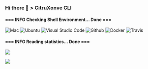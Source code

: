 ### Hi there 👋 > CitruXonve CLI

#### === INFO Checking Shell Environment... Done ===

![Mac](https://img.shields.io/badge/macOS%2010.15.7-Catalina-d8d8d8?style=for-the-badge&logo=apple&logoColor=white)
![Ubuntu](https://img.shields.io/badge/-Ubuntu%2020.04.1-dd4814?style=for-the-badge&logo=ubuntu&logoColor=white)
![Visual Studio Code](https://img.shields.io/badge/-Visual_Studio_Code-007aba?style=for-the-badge&logo=visual-studio-code&logoColor=white)
![Github](https://img.shields.io/badge/-Github-success?style=for-the-badge&logo=github&logoColor=white)
![Docker](https://img.shields.io/badge/-Docker-2496ed?style=for-the-badge&logo=Docker&logoColor=white)
![Travis](https://img.shields.io/badge/-travis%20CI-2EB459?style=for-the-badge&logo=travis)

#### === INFO Reading statistics... Done ===

![][GitHub Stats]

![][Top Langs]

<!--
![][Wakatime Stats]
-->

[GitHub Stats]: https://github-readme-stats.vercel.app/api?username=CitruXonve&hide=issues,contribs&show_icons=true&theme=cobalt
[Wakatime Stats]: https://github-readme-stats.vercel.app/api/wakatime?username=CitruXonve
[Top Langs]: https://github-readme-stats.vercel.app/api/top-langs/?username=CitruXonve&layout=compact&theme=cobalt

<!--
**CitruXonve/CitruXonve** is a ✨ _special_ ✨ repository because its `README.md` (this file) appears on your GitHub profile.

Here are some ideas to get you started:

- 🔭 I’m currently working on ...
- 🌱 I’m currently learning ...
- 👯 I’m looking to collaborate on ...
- 🤔 I’m looking for help with ...
- 💬 Ask me about ...
- 📫 How to reach me: ...
- 😄 Pronouns: ...
- ⚡ Fun fact: ...
-->
